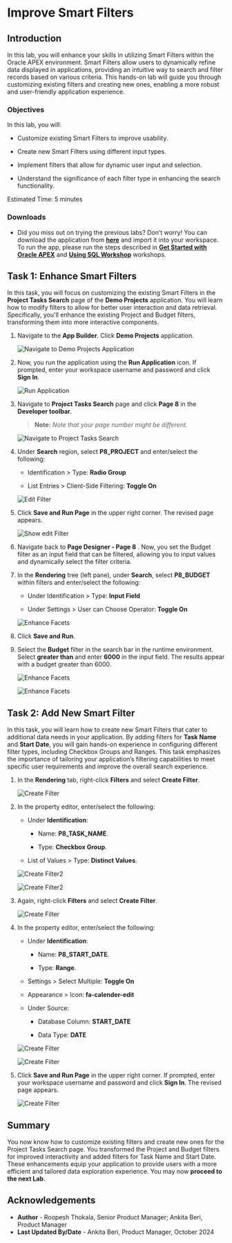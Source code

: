 # Improve Smart Filters

## Introduction

In this lab, you will enhance your skills in utilizing Smart Filters within the Oracle APEX environment. Smart Filters allow users to dynamically refine data displayed in applications, providing an intuitive way to search and filter records based on various criteria. This hands-on lab will guide you through customizing existing filters and creating new ones, enabling a more robust and user-friendly application experience.

### Objectives

In this lab, you will:

- Customize existing Smart Filters to improve usability.

- Create new Smart Filters using different input types.

- Implement filters that allow for dynamic user input and selection.

- Understand the significance of each filter type in enhancing the search functionality.

Estimated Time: 5 minutes

### Downloads

- Did you miss out on trying the previous labs? Don’t worry! You can download the application from **[here](files/hol10.sql)** and import it into your workspace. To run the app, please run the steps described in **[Get Started with Oracle APEX](https://livelabs.oracle.com/pls/apex/r/dbpm/livelabs/run-workshop?p210_wid=3509)** and **[Using SQL Workshop](https://livelabs.oracle.com/pls/apex/r/dbpm/livelabs/run-workshop?p210_wid=3524)** workshops.

## Task 1: Enhance Smart Filters

In this task, you will focus on customizing the existing Smart Filters in the **Project Tasks Search** page of the **Demo Projects** application. You will learn how to modify filters to allow for better user interaction and data retrieval. Specifically, you'll enhance the existing Project and Budget filters, transforming them into more interactive components.

1. Navigate to the **App Builder**. Click **Demo Projects** application.

    ![Navigate to Demo Projects Application](./images/select-projects-app.png " ")

2. Now, you run the application using the **Run Application** icon. If prompted, enter your workspace username and password and click **Sign In**.

    ![Run Application](images/run-application01.png " ")

3. Navigate to **Project Tasks Search** page and click **Page 8** in the **Developer toolbar**.

    > **Note:** _Note that your page number might be different._

    ![Navigate to Project Tasks Search](images/navigate-to-page8.png " ")

4. Under **Search** region, select **P8\_PROJECT** and enter/select the following:

    - Identification > Type: **Radio Group**

    - List Entries > Client-Side Filtering: **Toggle On**

    ![Edit Filter](images/edit-filter1.png " ")

5. Click **Save and Run Page** in the upper right corner.
The revised page appears.

    ![Show edit Filter](images/show-edit-filter1.png " ")

6. Navigate back to **Page Designer - Page 8** . Now, you set the Budget filter as an input field that can be filtered, allowing you to input values and dynamically select the filter criteria.

7. In the **Rendering** tree (left pane), under **Search**, select **P8\_BUDGET** within filters and enter/select the following:

   - Under Identification > Type: **Input Field**

   - Under Settings > User can Choose Operator: **Toggle On**

    ![Enhance Facets](./images/enhance-facet1.png " ")

8. Click **Save and Run**.

9. Select the **Budget** filter in the search bar in the runtime environment. Select **greater than** and enter **6000** in the input field. The results appear with a budget greater than 6000.

    ![Enhance Facets](./images/enhance-facet2.png " ")

    ![Enhance Facets](./images/enhance-facet3.png " ")

## Task 2: Add New Smart Filter

In this task, you will learn how to create new Smart Filters that cater to additional data needs in your application. By adding filters for **Task Name** and **Start Date**, you will gain hands-on experience in configuring different filter types, including Checkbox Groups and Ranges. This task emphasizes the importance of tailoring your application’s filtering capabilities to meet specific user requirements and improve the overall search experience.

1. In the **Rendering** tab, right-click **Filters** and select **Create Filter**.

    ![Create Filter](images/create-filter.png " ")

2. In the property editor, enter/select the following:

    - Under **Identification**:

      - Name: **P8\_TASK_NAME**.

      - Type: **Checkbox Group**.

    - List of Values > Type: **Distinct Values**.

    ![Create Filter2](images/create-filter10.png " ")

    ![Create Filter2](images/task-name.png " ")

3. Again, right-click **Filters** and select **Create Filter**.

    ![Create Filter](images/create-filter02.png " ")

4. In the property editor, enter/select the following:

    - Under **Identification**:

        - Name: **P8\_START_DATE**.

        - Type: **Range**.

    - Settings > Select Multiple: **Toggle On**

    - Appearance > Icon: **fa-calender-edit**

    - Under Source:

        - Database Column: **START_DATE**

        - Data Type: **DATE**

    ![Create Filter](images/create-filter04.png " ")

    ![Create Filter](images/create-filter03.png " ")

5. Click **Save and Run Page** in the upper right corner. If prompted, enter your workspace username and password and click **Sign In**. The revised page appears.

    ![Create Filter](images/start-date.png " ")

## Summary

You now know how to customize existing filters and create new ones for the Project Tasks Search page. You transformed the Project and Budget filters for improved interactivity and added filters for Task Name and Start Date. These enhancements equip your application to provide users with a more efficient and tailored data exploration experience. You may now **proceed to the next Lab**.

## Acknowledgements

- **Author** - Roopesh Thokala, Senior Product Manager; Ankita Beri, Product Manager
- **Last Updated By/Date** - Ankita Beri, Product Manager, October 2024
